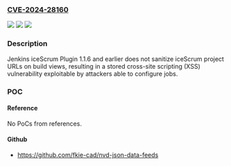 ### [CVE-2024-28160](https://cve.mitre.org/cgi-bin/cvename.cgi?name=CVE-2024-28160)
![](https://img.shields.io/static/v1?label=Product&message=Jenkins%20iceScrum%20Plugin&color=blue)
![](https://img.shields.io/static/v1?label=Version&message=0%3C%3D%201.1.6%20&color=brighgreen)
![](https://img.shields.io/static/v1?label=Vulnerability&message=n%2Fa&color=brighgreen)

### Description

Jenkins iceScrum Plugin 1.1.6 and earlier does not sanitize iceScrum project URLs on build views, resulting in a stored cross-site scripting (XSS) vulnerability exploitable by attackers able to configure jobs.

### POC

#### Reference
No PoCs from references.

#### Github
- https://github.com/fkie-cad/nvd-json-data-feeds

